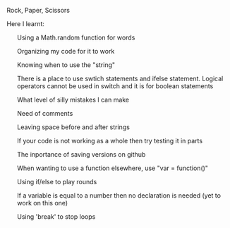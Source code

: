 <bold>Rock, Paper, Scissors</bold>
<p> Here I learnt:</p>
<ul>Using a Math.random function for words</ul>
<ul>Organizing my code for it to work</ul>
<ul>Knowing when to use the "string"</ul>
<ul>There is a place to use swtich statements and ifelse statement. Logical operators cannot be used in switch and it is for boolean statements</ul>
<ul>What level of silly mistakes I can make</ul>
<ul>Need of comments</ul>
<ul>Leaving space before and after strings</ul>
<ul>If your code is not working as a whole then try testing it in parts</ul>
<ul>The inportance of saving versions on github</ul>
<ul>When wanting to use a function elsewhere, use "var = function()"</ul>
<ul>Using if/else to play rounds</ul>
<ul>If a variable is equal to a number then no declaration is needed (yet to work on this one)</ul>
<ul>Using 'break' to stop loops</ul>

